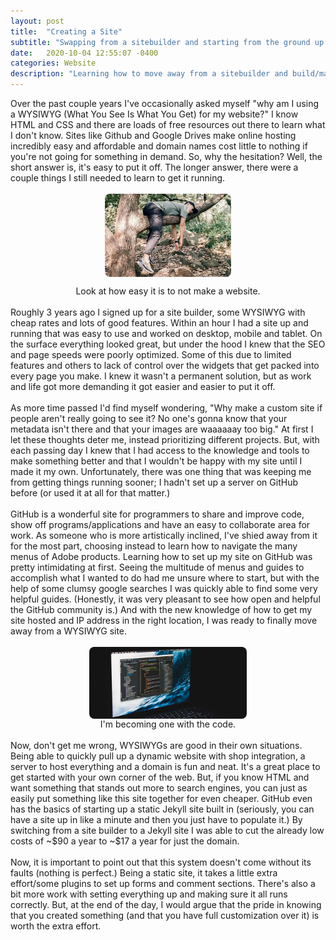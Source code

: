 ```yaml
---
layout: post
title:  "Creating a Site"
subtitle: "Swapping from a sitebuilder and starting from the ground up."
date:   2020-10-04 12:55:07 -0400
categories: Website
description: "Learning how to move away from a sitebuilder and build/manage my own custom website."
---
```

Over the past couple years I've occasionally asked myself "why am I using a WYSIWYG (What You See Is What You Get) for my website?" I know HTML and CSS and there are loads of free resources out there to learn what I don't know. Sites like Github and Google Drives make online hosting incredibly easy and affordable and domain names cost little to nothing if you're not going for something in demand. So, why the hesitation? Well, the short answer is, it's easy to put it off. The longer answer, there were a couple things I still needed to learn to get it running.
<br>
<br>
<img src="/uploads/blog/lazy.jpg" alt="Some guy hanging out in a tree" style="display: block;margin-left: auto;margin-right: auto;width: 40%;border-radius: 8px;">
<figcaption style="text-align: center">Look at how easy it is to not make a website.</figcaption>

<br>
Roughly 3 years ago I signed up for a site builder, some WYSIWYG with cheap rates and lots of good features. Within an hour I had a site up and running that was easy to use and worked on desktop, mobile and tablet. On the surface everything looked great, but under the hood I knew that the SEO and page speeds were poorly optimized. Some of this due to limited features and others to lack of control over the widgets that get packed into every page you make. I knew it wasn't a permanent solution, but as work and life got more demanding it got easier and easier to put it off. 
<br>
<br>
As more time passed I'd find myself wondering, "Why make a custom site if people aren't really going to see it? No one's gonna know that your metadata isn't there and that your images are waaaaaay too big." At first I let these thoughts deter me, instead prioritizing different projects. But, with each passing day I knew that I had access to the knowledge and tools to make something better and that I wouldn't be happy with my site until I made it my own. Unfortunately, there was one thing that was keeping me from getting things running sooner; I hadn't set up a server on GitHub before (or used it at all for that matter.) 
<br>
<br>
GitHub is a wonderful site for programmers to share and improve code, show off programs/applications and have an easy to collaborate area for work. As someone who is more artistically inclined, I've shied away from it for the most part, choosing instead to learn how to navigate the many menus of Adobe products. Learning how to set up my site on GitHub was pretty intimidating at first. Seeing the multitude of menus and guides to accomplish what I wanted to do had me unsure where to start, but with the help of some clumsy google searches I was quickly able to find some very helpful guides. (Honestly, it was very pleasant to see how open and helpful the GitHub community is.) And with the new knowledge of how to get my site hosted and IP address in the right location, I was ready to finally move away from a WYSIWYG site. 
<br>
<br>
<img src="/uploads/blog/laptop.jpg" alt="A computer in the dark with a text editor open." style="display: block;margin-left: auto;margin-right: auto;width: 50%;border-radius: 8px;">
<figcaption style="text-align: center">I'm becoming one with the code.</figcaption>
<br>
Now, don't get me wrong, WYSIWYGs are good in their own situations. Being able to quickly pull up a dynamic website with shop integration, a server to host everything and a domain is fun and neat. It's a great place to get started with your own corner of the web. But, if you know HTML and want something that stands out more to search engines, you can just as easily put something like this site together for even cheaper. GitHub even has the basics of starting up a static Jekyll site built in (seriously, you can have a site up in like a minute and then you just have to populate it.) By switching from a site builder to a Jekyll site I was able to cut the already low costs of ~$90 a year to ~$17 a year for just the domain. 
<br>
<br>
Now, it is important to point out that this system doesn't come without its faults (nothing is perfect.) Being a static site, it takes a little extra effort/some plugins to set up forms and comment sections. There's also a bit more work with setting everything up and making sure it all runs correctly. But, at the end of the day, I would argue that the pride in knowing that you created something (and that you have full customization over it) is worth the extra effort. 
<br>
<br>
